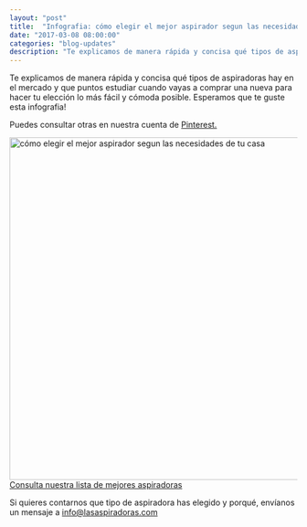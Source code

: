 ```yaml
---
layout: "post"
title:  "Infografia: cómo elegir el mejor aspirador segun las necesidades de tu casa"
date: "2017-03-08 08:00:00"
categories: "blog-updates"
description: "Te explicamos de manera rápida y concisa qué tipos de aspiradoras hay en el mercado y que puntos estudiar cuando vayas a comprar una nueva para hacer tu elección lo más fácil y cómoda posible."
---
```


Te explicamos de manera rápida y concisa qué tipos de aspiradoras hay en el mercado y que puntos estudiar cuando vayas a comprar una nueva para hacer tu elección lo más fácil y cómoda posible. Esperamos que te guste esta infografia!

Puedes consultar otras en nuestra cuenta de <a href="https://es.pinterest.com/lasaspiradoras/"> Pinterest.</a>

<div class="text-center">
<img src="{{ site.url }}/assets/img/varias/infografia-como-elegir-el-mejor-aspirador-segun-necesidades-casa.png" width="600" height="auto" alt="cómo elegir el mejor aspirador segun las necesidades de tu casa">
</div>

<div class="text-center">
  <a class="alert hollow button" href="{{ site.url }}/#inicio"> Consulta nuestra lista de mejores aspiradoras</a>
</div>

Si quieres contarnos que tipo de aspiradora has elegido y porqué, envíanos un mensaje a info@lasaspiradoras.com
